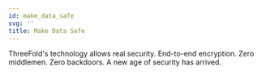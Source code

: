 ```yaml
---
id: make_data_safe
svg: ''
title: Make Data Safe
---
```


ThreeFold's technology allows real security. End-to-end encryption. Zero middlemen. Zero backdoors. A new age of security has arrived. 
